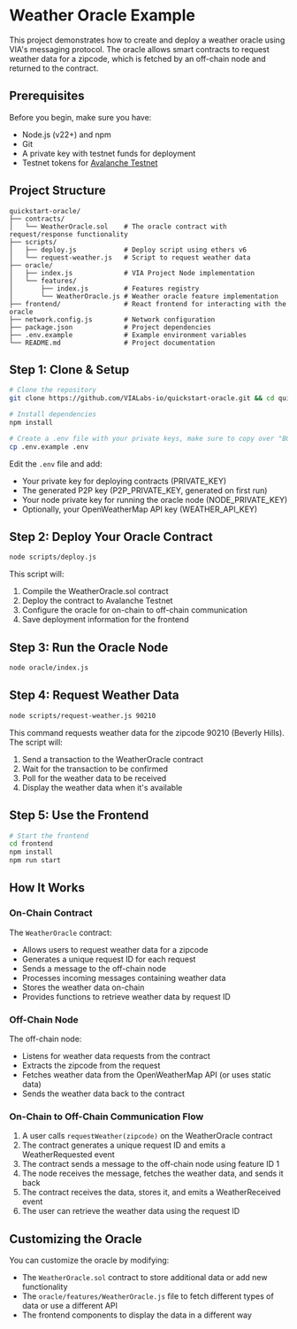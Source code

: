 # Weather Oracle Example

This project demonstrates how to create and deploy a weather oracle using VIA's messaging protocol. The oracle allows smart contracts to request weather data for a zipcode, which is fetched by an off-chain node and returned to the contract.

## Prerequisites

Before you begin, make sure you have:

- Node.js (v22+) and npm
- Git
- A private key with testnet funds for deployment
- Testnet tokens for [Avalanche Testnet](https://faucet.avax.network/)

## Project Structure

```
quickstart-oracle/
├── contracts/
│   └── WeatherOracle.sol    # The oracle contract with request/response functionality
├── scripts/
│   ├── deploy.js            # Deploy script using ethers v6
│   └── request-weather.js   # Script to request weather data
├── oracle/
│   ├── index.js             # VIA Project Node implementation
│   └── features/
│       ├── index.js         # Features registry
│       └── WeatherOracle.js # Weather oracle feature implementation
├── frontend/                # React frontend for interacting with the oracle
├── network.config.js        # Network configuration
├── package.json             # Project dependencies
├── .env.example             # Example environment variables
└── README.md                # Project documentation
```

## Step 1: Clone & Setup

```bash
# Clone the repository
git clone https://github.com/VIALabs-io/quickstart-oracle.git && cd quickstart-oracle

# Install dependencies
npm install

# Create a .env file with your private keys, make sure to copy over "BOOTSTRAP_PEERS" and do NOT edit the value
cp .env.example .env
```

Edit the `.env` file and add:
- Your private key for deploying contracts (PRIVATE_KEY)
- The generated P2P key (P2P_PRIVATE_KEY, generated on first run)
- Your node private key for running the oracle node (NODE_PRIVATE_KEY)
- Optionally, your OpenWeatherMap API key (WEATHER_API_KEY)

## Step 2: Deploy Your Oracle Contract

```bash
node scripts/deploy.js
```

This script will:
1. Compile the WeatherOracle.sol contract
2. Deploy the contract to Avalanche Testnet
3. Configure the oracle for on-chain to off-chain communication
4. Save deployment information for the frontend

## Step 3: Run the Oracle Node

```bash
node oracle/index.js
```

## Step 4: Request Weather Data

```bash
node scripts/request-weather.js 90210
```

This command requests weather data for the zipcode 90210 (Beverly Hills). The script will:
1. Send a transaction to the WeatherOracle contract
2. Wait for the transaction to be confirmed
3. Poll for the weather data to be received
4. Display the weather data when it's available

## Step 5: Use the Frontend

```bash
# Start the frontend
cd frontend
npm install
npm run start
```

## How It Works

### On-Chain Contract

The `WeatherOracle` contract:
- Allows users to request weather data for a zipcode
- Generates a unique request ID for each request
- Sends a message to the off-chain node
- Processes incoming messages containing weather data
- Stores the weather data on-chain
- Provides functions to retrieve weather data by request ID

### Off-Chain Node

The off-chain node:
- Listens for weather data requests from the contract
- Extracts the zipcode from the request
- Fetches weather data from the OpenWeatherMap API (or uses static data)
- Sends the weather data back to the contract

### On-Chain to Off-Chain Communication Flow

1. A user calls `requestWeather(zipcode)` on the WeatherOracle contract
2. The contract generates a unique request ID and emits a WeatherRequested event
3. The contract sends a message to the off-chain node using feature ID 1
4. The node receives the message, fetches the weather data, and sends it back
5. The contract receives the data, stores it, and emits a WeatherReceived event
6. The user can retrieve the weather data using the request ID

## Customizing the Oracle

You can customize the oracle by modifying:

- The `WeatherOracle.sol` contract to store additional data or add new functionality
- The `oracle/features/WeatherOracle.js` file to fetch different types of data or use a different API
- The frontend components to display the data in a different way

